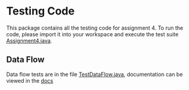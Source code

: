 Testing Code
============

This package contains all the testing code for assignment 4. To run the code,
please import it into your workspace and execute the test suite
[Assignment4.java](./Assignment4.java).

## Data Flow

Data flow tests are in the file [TestDataFlow.java](./TestDataFlow.java), documentation can be viewed in the [docs](../doc/02-data-flow.md)   
